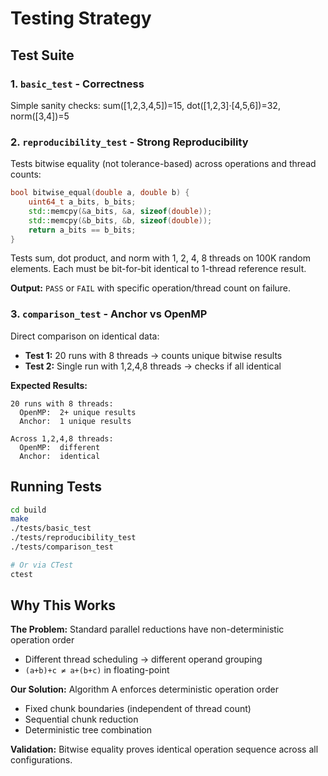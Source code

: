 # Testing Strategy

## Test Suite

### 1. `basic_test` - Correctness
Simple sanity checks: sum([1,2,3,4,5])=15, dot([1,2,3]·[4,5,6])=32, norm([3,4])=5

### 2. `reproducibility_test` - Strong Reproducibility
Tests bitwise equality (not tolerance-based) across operations and thread counts:
```cpp
bool bitwise_equal(double a, double b) {
    uint64_t a_bits, b_bits;
    std::memcpy(&a_bits, &a, sizeof(double));
    std::memcpy(&b_bits, &b, sizeof(double));
    return a_bits == b_bits;
}
```

Tests sum, dot product, and norm with 1, 2, 4, 8 threads on 100K random elements.
Each must be bit-for-bit identical to 1-thread reference result.

**Output:** `PASS` or `FAIL` with specific operation/thread count on failure.

### 3. `comparison_test` - Anchor vs OpenMP
Direct comparison on identical data:
- **Test 1:** 20 runs with 8 threads → counts unique bitwise results
- **Test 2:** Single run with 1,2,4,8 threads → checks if all identical

**Expected Results:**
```
20 runs with 8 threads:
  OpenMP:  2+ unique results
  Anchor:  1 unique results

Across 1,2,4,8 threads:
  OpenMP:  different
  Anchor:  identical
```

## Running Tests

```bash
cd build
make
./tests/basic_test
./tests/reproducibility_test
./tests/comparison_test

# Or via CTest
ctest
```

## Why This Works

**The Problem:** Standard parallel reductions have non-deterministic operation order
- Different thread scheduling → different operand grouping
- `(a+b)+c ≠ a+(b+c)` in floating-point

**Our Solution:** Algorithm A enforces deterministic operation order
- Fixed chunk boundaries (independent of thread count)
- Sequential chunk reduction
- Deterministic tree combination

**Validation:** Bitwise equality proves identical operation sequence across all configurations.
